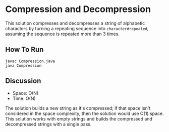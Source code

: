 # Compression and Decompression

This solution compresses and decompresses a string of alphabetic characters
by turning a repeating sequence into `character#repeated`, assuming the sequence
is repeated more than 3 times. 

## How To Run

```
javac Compression.java
java Compression
```

## Discussion

* Space: O(N)
* Time: O(N)

The solution builds a new string as it's compressed; if that space isn't  
considered in the space complexity, then the solution would use O(1) space. This
solution works with empty strings and builds the compressed and decompressed
strings with a single pass.